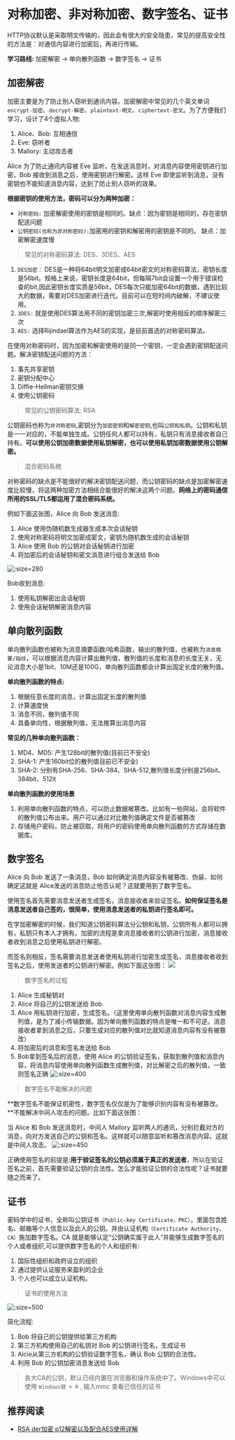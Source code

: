 # 对称加密、非对称加密、数字签名、证书

HTTP协议默认是采取明文传输的，因此会有很大的安全隐患，常见的提高安全性的方法是：对通信内容进行加密后，再进行传输。

**学习路线:** 加密解密 -> 单向散列函数 -> 数字签名 -> 证书

## 加密解密
加密主要是为了防止别人窃听到通讯内容。加密解密中常见的几个英文单词`encrypt-加密`、`decrypt-解密`、`plaintext-明文`、`ciphertext-密文`。为了方便我们学习，设计了4个虚拟人物: 
1. Alice、Bob: 互相通信
2. Eve: 窃听者
3. Mallory: 主动攻击者

Alice 为了防止通讯内容被 Eve 监听，在发送消息时，对消息内容使用密钥进行加密，Bob 接收到消息之后，使用密钥进行解密。这样 Eve 即使监听到消息，没有密钥也不能知道消息内容，达到了防止别人窃听的效果。

**根据密钥的使用方法，密码可以分为两种加密：**
* `对称密码:` 加密解密使用的密钥是相同的。缺点：因为密钥是相同的，存在密钥配送问题
* `公钥密码(也称为非对称密码):`加密用的密钥和解密用的密钥是不同的。 缺点：加密解密速度慢

> 常见的对称密码算法: DES、3DES、AES

1. `DES加密：` DES是一种将64bit明文加密成64bit密文的对称密码算法，密钥长度是56bit。规格上来说，密钥长度是64bit，但每隔7bit会设置一个用于错误检查的bit,因此密钥长度实质是56bit，DES每次只能加密64bit的数据，遇到比较大的数据，需要对DES加密进行迭代。目前可以在短时间内破解，不建议使用。
2. `3DES:`  就是使用DES算法用不同的密钥加密三次,解密时使用相反的顺序解密三次
3. `AES:` 选择Rijindael算法作为AES的实现，是目前首选的对称密码算法。

在使用对称密码时，因为加密和解密使用的是同一个密钥，一定会遇到密钥配送问题。解决密钥配送问题的方法：
1. 事先共享密钥
2. 密钥分配中心
3. Diffie-Hellman密钥交换
4. 使用公钥密码

> 常见的公钥密码算法: RSA
 
公钥密码也称为`非对称密码`,密钥分为`加密密钥`和`解密密钥`,也叫`公钥和私钥`。公钥和私钥是一一对应的，不能单独生成。公钥任何人都可以持有，私钥只有消息接收者自己持有。**可以使用公钥加密数据使用私钥解密，也可以使用私钥加密数据使用公钥解密。**

> 混合密码系统

对称密码的缺点是不能很好的解决密钥配送问题，而公钥密码的缺点是加密解密速度比较慢，将这两种加密方法相结合能很好的解决这两个问题。**网络上的密码通信所用的SSL/TLS都运用了混合密码系统。**

例如下面这张图，Alice 向 Bob 发送消息:
1. Alice 使用伪随机数生成器生成本次会话秘钥
2. 使用对称密码将明文加密成密文，密钥为随机数生成的会话秘钥
3. Alice 使用 Bob 的公钥对会话秘钥进行加密
4. 将加密后的会话秘钥和密文消息进行组合发送给 Bob

![](imgs/network_104.jpg ':size=280')

Bob收到消息:
1. 使用私钥解密出会话秘钥
2. 使用会话秘钥解密消息内容

## 单向散列函数
单向散列函数也被称为消息摘要函数/哈希函数，输出的散列值，也被称为`消息摘要/指纹`，可以根据消息内容计算出散列值，散列值的长度和消息的长度无关，无论消息大小是1bit、10M还是100G，单向散列函数都会计算出固定长度的散列值。

**单向散列函数的特点:**
1. 根据任意长度的消息，计算出固定长度的散列值
2. 计算速度快
3. 消息不同，散列值不同
4. 具备单向性，根据散列值，无法推算出消息内容

**常见的几种单向散列函数：**
1. MD4、MD5: 产生128bit的散列值(目前已不安全)
2. SHA-1: 产生160bit位的散列值目前已不安全)
3. SHA-2: 分别有SHA-256、SHA-384、SHA-512,散列值长度分别是256bit、384bit、512it

**单向散列函数的使用场景**
1. 利用单向散列函数的特点，可以防止数据被篡改。比如有一些网站，会将软件的散列值公布出来。用户可以通过对比散列值确定文件是否被篡改
2. 存储用户密码，防止被窃取，将用户的密码使用单向散列函数的方式存储在数据库。

## 数字签名
Alice 向 Bob 发送了一条消息，Bob 如何确定消息内容没有被篡改、伪装、如何确定这就是 Alice发送的消息防止他否认呢？这就要用到了数字签名。 

使用签名首先需要消息发送者生成签名，消息接收者来验证签名。**如何保证签名是消息发送者自己签的，很简单，使用消息发送者的私钥进行签名即可。**

在学加密解密的时候，我们知道公钥密码算法分公钥和私钥，公钥所有人都可以拥有，私钥只有本人才拥有。加密的流程是拿消息接收者的公钥进行加密，消息接收者收到消息之后使用私钥进行解密。

而签名则相反，签名需要消息发送者使用私钥进行加密生成签名，消息接收者收到签名之后，使用发送者的公钥进行解密。例如下面这张图：
![](imgs/network_105.jpg)
> 数字签名的过程

1. Alice 生成秘钥对 
2. Alice 将自己的公钥发送给 Bob
3. Alice 用私钥进行加密，生成签名。（这里使用单向散列函数对消息内容生成散列值，是为了减小传输数据。因为单向散列函数的特点是唯一和不可逆。消息接收者拿到消息之后，只要生成对应的散列值对比就知道消息内容有没有被篡改）
4. 将加密后的消息和签名发送给 Bob
5. Bob拿到签名后的消息，使用 Alice 的公钥验证签名，获取到散列值和消息内容，将消息内容使用单向散列函数生成散列值，对比解密之后的散列值，一致则签名正确
![](imgs/network_106.jpg ':size=400')

> 数字签名不能解决的问题

**数字签名不能保证机密性，数字签名仅仅是为了能够识别内容有没有被篡改。**不能解决中间人攻击的问题。比如下面这张图：

当 Alice 和 Bob 发送消息时，中间人 Mallory 监听两人的通讯，分别拦截对方的消息，向对方发送自己的公钥和签名。这样就可以随意监听和篡改消息内容。这就是中间人攻击。
![](imgs/network_107.jpg ':size=450')

正确使用签名的前提是:**用于验证签名的公钥必须属于真正的发送者**，所以在验证签名之前，首先需要验证公钥的合法性。怎么才能验证公钥的合法性呢？证书就要随之而来了。

## 证书
密码学中的证书，全称叫公钥证书`（Public-key Certificate，PKC）`，里面包含姓名、邮箱等个人信息以及此人的公钥。并由认证机构`（Certificate Authority，CA）`施加数字签名。CA 就是能够认定“公钥确实属于此人”并能够生成数字签名的个人或者组织,可以提供数字签名的个人和组织有:
1. 国际性组织和政府设立的组织
2. 通过提供认证服务来盈利的企业
3. 个人也可以成立认证机构。

> 证书的使用方法

![](imgs/network_108.jpg ':size=500')

简化流程:
1. Bob 将自己的公钥提供给第三方机构
2. 第三方机构使用自己的私钥对 Bob 的公钥进行签名，生成证书
3. Alcie从第三方机构的公钥验证数字签名，确认 Bob 公钥的合法性。
4. 利用 Bob 的公钥加密消息发送给 Bob

>各大CA的公钥，默认已经内置在浏览器和操作系统中了。Windows中可以使用 `Windows键 + R` , 输入mmc 查看已信任的证书

## 推荐阅读
* [RSA der加密 p12解密以及配合AES使用详解](https://cloud.tencent.com/developer/article/1486813)